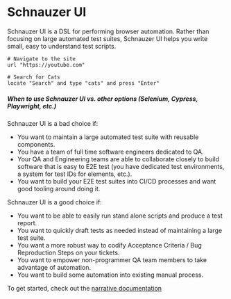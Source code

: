 # Schnauzer UI

Schnauzer UI is a DSL for performing browser automation.
Rather than focusing on large automated test suites, Schnauzer UI helps
you write small, easy to understand test scripts.

```schnauzer_ui
# Navigate to the site
url "https://youtube.com"

# Search for Cats
locate "Search" and type "cats" and press "Enter"
```

##### When to use Schnauzer UI vs. other options (Selenium, Cypress, Playwright, etc.)
Schnauzer UI is a bad choice if:
- You want to maintain a large automated test suite with reusable components.
- You have a team of full time software engineers dedicated to QA.
- Your QA and Engineering teams are able to collaborate closely to build software
  that is easy to E2E test (you have dedicated test environments, a system for test IDs for elements, etc.).
- You want to build your E2E test suites into CI/CD processes and want good tooling around doing it.

Schnauzer UI is a good choice if:
- You want to be able to easily run stand alone scripts and produce a test report.
- You want to quickly draft tests as needed instead of maintaining a large test suite.
- You want a more robust way to codify Acceptance Criteria / Bug Reproduction Steps on your tickets.
- You want to empower non-programmer QA team members to take advantage of automation.
- You want to build some automation into existing manual process.

To get started, check out the [narrative documentation](https://bcpeinhardt.github.io/schnauzerUI/)
